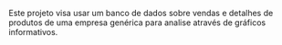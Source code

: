 Este projeto visa usar um banco de dados sobre vendas e detalhes de produtos de uma empresa genérica para analise através de gráficos informativos.
